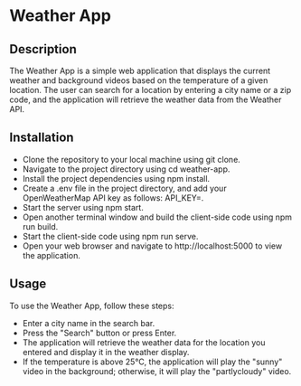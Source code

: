 # Weather App

## Description
The Weather App is a simple web application that displays the current weather and background videos based on the temperature of a given location. The user can search for a location by entering a city name or a zip code, and the application will retrieve the weather data from the Weather API.

## Installation

* Clone the repository to your local machine using git clone.
* Navigate to the project directory using cd weather-app.
* Install the project dependencies using npm install.
* Create a .env file in the project directory, and add your OpenWeatherMap API key as follows: API_KEY=<your-api-key>.
* Start the server using npm start.
* Open another terminal window and build the client-side code using npm run build.
* Start the client-side code using npm run serve.
* Open your web browser and navigate to http://localhost:5000 to view the application.
  
## Usage 

To use the Weather App, follow these steps:

* Enter a city name in the search bar.
* Press the "Search" button or press Enter.
* The application will retrieve the weather data for the location you entered and display it in the weather display.
* If the temperature is above 25°C, the application will play the "sunny" video in the background; otherwise, it will play the "partlycloudy" video.
